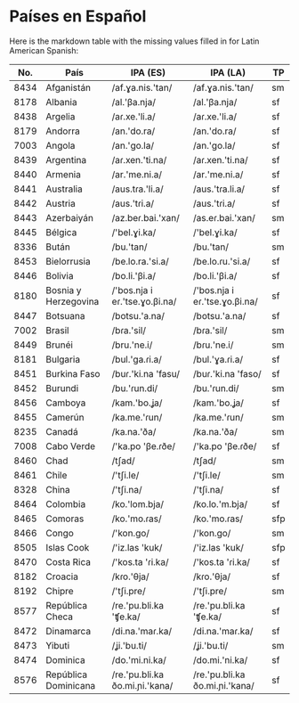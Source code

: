 
# Países en Español

Here is the markdown table with the missing values filled in for Latin American Spanish:

| No. | País | IPA (ES) | IPA (LA) | TP |
|-----|------|----------|----------|----|
| 8434 | Afganistán | /af.ɣa.nis.'tan/ | /af.ɣa.nis.'tan/ | sm |
| 8178 | Albania | /al.'βa.nja/ | /al.'βa.nja/ | sf |
| 8438 | Argelia | /aɾ.xe.'li.a/ | /aɾ.xe.'li.a/ | sf |
| 8179 | Andorra | /an.'do.ra/ | /an.'do.ra/ | sf |
| 7003 | Angola | /an.'ɡo.la/ | /an.'ɡo.la/ | sf |
| 8439 | Argentina | /aɾ.xen.'ti.na/ | /aɾ.xen.'ti.na/ | sf |
| 8440 | Armenia | /ar.'me.ni.a/ | /ar.'me.ni.a/ | sf |
| 8441 | Australia | /aus.tɾa.'li.a/ | /aus.'tɾa.li.a/ | sf |
| 8442 | Austria | /aus.'tɾi.a/ | /aus.'tɾi.a/ | sf |
| 8443 | Azerbaiyán | /az.beɾ.bai.'xan/ | /as.eɾ.bai.'xan/ | sm |
| 8445 | Bélgica | /'bel.ɣi.ka/ | /'bel.ɣi.ka/ | sf |
| 8336 | Bután | /bu.'tan/ | /bu.'tan/ | sm |
| 8453 | Bielorrusia | /be.lo.ra.'si.a/ | /be.lo.ɾu.'si.a/ | sf |
| 8446 | Bolivia | /bo.li.'βi.a/ | /bo.li.'βi.a/ | sf |
| 8180 | Bosnia y Herzegovina | /'bos.nja i eɾ.'tse.ɣo.βi.na/ | /'bos.nja i eɾ.'tse.ɣo.βi.na/ | sf |
| 8447 | Botsuana | /botsu.'a.na/ | /botsu.'a.na/ | sf |
| 7002 | Brasil | /bɾa.'sil/ | /bɾa.'sil/ | sm |
| 8449 | Brunéi | /bru.'ne.i/ | /bɾu.'ne.i/ | sm |
| 8181 | Bulgaria | /bul.'ɡa.ɾi.a/ | /bul.'ɣa.ɾi.a/ | sf |
| 8451 | Burkina Faso | /buɾ.'ki.na 'fasu/ | /buɾ.'ki.na 'faso/ | sf |
| 8452 | Burundi | /bu.'ɾun.di/ | /bu.'ɾun.di/ | sm |
| 8456 | Camboya | /kam.'bo.ʝa/ | /kam.'bo.ʝa/ | sf |
| 8455 | Camerún | /ka.me.'ɾun/ | /ka.me.'ɾun/ | sm |
| 8235 | Canadá | /ka.na.'ða/ | /ka.na.'ða/ | sm |
| 7008 | Cabo Verde | /'ka.po 'βe.ɾðe/ | /'ka.po 'βe.ɾðe/ | sf |
| 8460 | Chad | /tʃad/ | /tʃad/ | sm |
| 8461 | Chile | /'tʃi.le/ | /'tʃi.le/ | sm |
| 8328 | China | /'tʃi.na/ | /'tʃi.na/ | sf |
| 8464 | Colombia | /ko.'lom.bja/ | /ko.lo.'m.bja/ | sf |
| 8465 | Comoras | /ko.'mo.ɾas/ | /ko.'mo.ɾas/ | sfp |
| 8466 | Congo | /'kon.ɡo/ | /'kon.ɡo/ | sm |
| 8505 | Islas Cook | /'iz.las 'kuk/ | /'iz.las 'kuk/ | sfp |
| 8470 | Costa Rica | /'kos.ta 'ɾi.ka/ | /'kos.ta 'ɾi.ka/ | sf |
| 8182 | Croacia | /kɾo.'θja/ | /kɾo.'θja/ | sf |
| 8192 | Chipre | /'tʃi.pre/ | /'tʃi.pre/ | sm |
| 8577 | República Checa | /re.'pu.bli.ka 'ʧe.ka/ | /re.'pu.bli.ka 'ʧe.ka/ | sf |
| 8472 | Dinamarca | /di.na.'maɾ.ka/ | /di.na.'maɾ.ka/ | sf |
| 8473 | Yibuti | /ʝi.'bu.ti/ | /ʝi.'bu.ti/ | sm |
| 8474 | Dominica | /do.'mi.ni.ka/ | /do.mi.'ni.ka/ | sf |
| 8576 | República Dominicana | /re.'pu.bli.ka ðo.mi.ɲi.'kana/ | /re.'pu.bli.ka ðo.mi.ɲi.'kana/ | sf |
